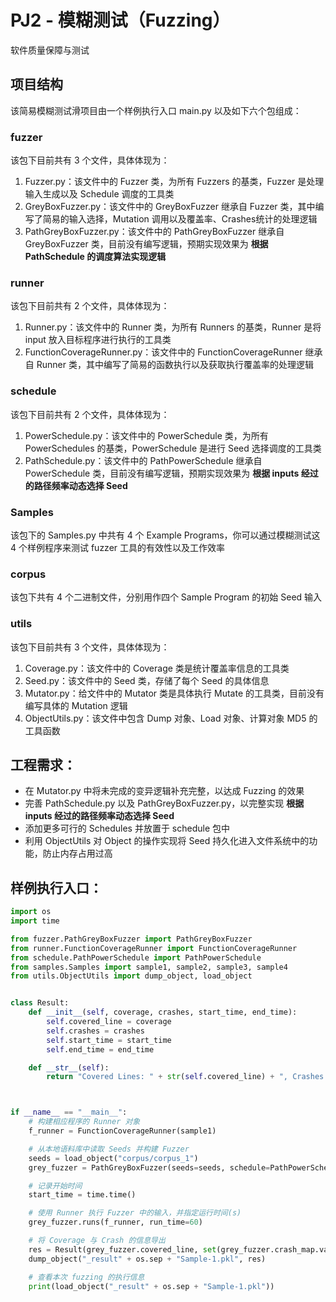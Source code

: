 # PJ2 - 模糊测试（Fuzzing）

软件质量保障与测试

## 项目结构

该简易模糊测试滑项目由一个样例执行入口 main.py 以及如下六个包组成：

### fuzzer

该包下目前共有 3 个文件，具体体现为：

1. Fuzzer.py：该文件中的 Fuzzer 类，为所有 Fuzzers 的基类，Fuzzer 是处理输入生成以及 Schedule 调度的工具类
2. GreyBoxFuzzer.py：该文件中的 GreyBoxFuzzer 继承自 Fuzzer 类，其中编写了简易的输入选择，Mutation 调用以及覆盖率、Crashes统计的处理逻辑
3. PathGreyBoxFuzzer.py：该文件中的 PathGreyBoxFuzzer 继承自 GreyBoxFuzzer 类，目前没有编写逻辑，预期实现效果为 **根据 PathSchedule 的调度算法实现逻辑**

### runner

该包下目前共有 2 个文件，具体体现为：

1. Runner.py：该文件中的 Runner 类，为所有 Runners 的基类，Runner 是将 input 放入目标程序进行执行的工具类
2. FunctionCoverageRunner.py：该文件中的 FunctionCoverageRunner 继承自 Runner 类，其中编写了简易的函数执行以及获取执行覆盖率的处理逻辑

### schedule

该包下目前共有 2 个文件，具体体现为：

1. PowerSchedule.py：该文件中的 PowerSchedule 类，为所有 PowerSchedules 的基类，PowerSchedule 是进行 Seed 选择调度的工具类
2. PathSchedule.py：该文件中的 PathPowerSchedule 继承自 PowerSchedule 类，目前没有编写逻辑，预期实现效果为 **根据 inputs 经过的路径频率动态选择 Seed**

### Samples

该包下的 Samples.py 中共有 4 个 Example Programs，你可以通过模糊测试这 4 个样例程序来测试 fuzzer 工具的有效性以及工作效率

### corpus

该包下共有 4 个二进制文件，分别用作四个 Sample Program 的初始 Seed 输入

### utils

该包下目前共有 3 个文件，具体体现为：

1. Coverage.py：该文件中的 Coverage 类是统计覆盖率信息的工具类
2. Seed.py：该文件中的 Seed 类，存储了每个 Seed 的具体信息
3. Mutator.py：给文件中的 Mutator 类是具体执行 Mutate 的工具类，目前没有编写具体的 Mutation 逻辑
4. ObjectUtils.py：该文件中包含 Dump 对象、Load 对象、计算对象 MD5 的工具函数

## 工程需求：

* 在 Mutator.py 中将未完成的变异逻辑补充完整，以达成 Fuzzing 的效果
* 完善 PathSchedule.py 以及 PathGreyBoxFuzzer.py，以完整实现 **根据 inputs 经过的路径频率动态选择 Seed**
* 添加更多可行的 Schedules 并放置于 schedule 包中
* 利用 ObjectUtils 对 Object 的操作实现将 Seed 持久化进入文件系统中的功能，防止内存占用过高

## 样例执行入口：

```python
import os
import time

from fuzzer.PathGreyBoxFuzzer import PathGreyBoxFuzzer
from runner.FunctionCoverageRunner import FunctionCoverageRunner
from schedule.PathPowerSchedule import PathPowerSchedule
from samples.Samples import sample1, sample2, sample3, sample4
from utils.ObjectUtils import dump_object, load_object


class Result:
    def __init__(self, coverage, crashes, start_time, end_time):
        self.covered_line = coverage
        self.crashes = crashes
        self.start_time = start_time
        self.end_time = end_time

    def __str__(self):
        return "Covered Lines: " + str(self.covered_line) + ", Crashes Num: " + str(self.crashes) + ", Start Time: " + str(self.start_time) + ", End Time: " + str(self.end_time)



if __name__ == "__main__":
    # 构建相应程序的 Runner 对象
    f_runner = FunctionCoverageRunner(sample1)

    # 从本地语料库中读取 Seeds 并构建 Fuzzer
    seeds = load_object("corpus/corpus_1")
    grey_fuzzer = PathGreyBoxFuzzer(seeds=seeds, schedule=PathPowerSchedule(5), is_print=True)

    # 记录开始时间
    start_time = time.time()

    # 使用 Runner 执行 Fuzzer 中的输入，并指定运行时间(s)
    grey_fuzzer.runs(f_runner, run_time=60)

    # 将 Coverage 与 Crash 的信息导出
    res = Result(grey_fuzzer.covered_line, set(grey_fuzzer.crash_map.values()), start_time, time.time())
    dump_object("_result" + os.sep + "Sample-1.pkl", res)

    # 查看本次 fuzzing 的执行信息
    print(load_object("_result" + os.sep + "Sample-1.pkl"))
```
